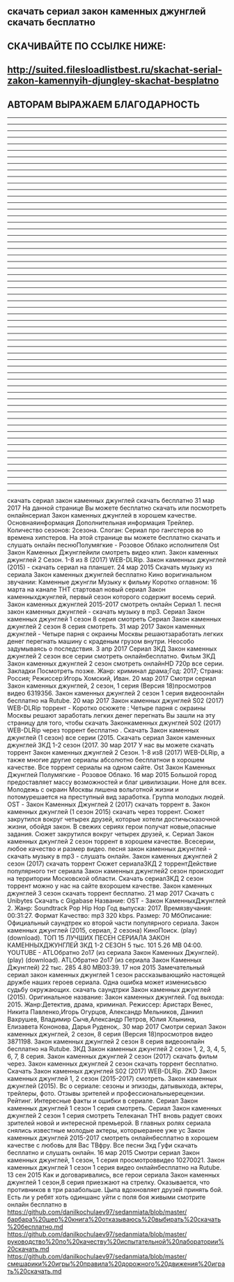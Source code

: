 скачать сериал закон каменных джунглей скачать бесплатно
--------------------------------------------------
СКАЧИВАЙТЕ ПО ССЫЛКЕ НИЖЕ:
--------------------------------------------------
http://suited.filesloadlistbest.ru/skachat-serial-zakon-kamennyih-djungley-skachat-besplatno
--------------------------------------------------
АВТОРАМ ВЫРАЖАЕМ БЛАГОДАРНОСТЬ
--------------------------------------------------
--------------------------------------------------
--------------------------------------------------
--------------------------------------------------
--------------------------------------------------
--------------------------------------------------
--------------------------------------------------
--------------------------------------------------
--------------------------------------------------
--------------------------------------------------
--------------------------------------------------
--------------------------------------------------
--------------------------------------------------
--------------------------------------------------
--------------------------------------------------
--------------------------------------------------
--------------------------------------------------
--------------------------------------------------
--------------------------------------------------
--------------------------------------------------
--------------------------------------------------
--------------------------------------------------
--------------------------------------------------
--------------------------------------------------
--------------------------------------------------
--------------------------------------------------
--------------------------------------------------
--------------------------------------------------
--------------------------------------------------
--------------------------------------------------
--------------------------------------------------
--------------------------------------------------
--------------------------------------------------
--------------------------------------------------
--------------------------------------------------
--------------------------------------------------
--------------------------------------------------
--------------------------------------------------
--------------------------------------------------
--------------------------------------------------
--------------------------------------------------
--------------------------------------------------
--------------------------------------------------
--------------------------------------------------
--------------------------------------------------
--------------------------------------------------
--------------------------------------------------
--------------------------------------------------
--------------------------------------------------
--------------------------------------------------
--------------------------------------------------
--------------------------------------------------
--------------------------------------------------
--------------------------------------------------
--------------------------------------------------
--------------------------------------------------
--------------------------------------------------
--------------------------------------------------
--------------------------------------------------
скачать сериал закон каменных джунглей скачать бесплатно 31 мар 2017  На данной странице Вы можете бесплатно скачать или посмотреть онлайнсериал Закон каменных джунглей в хорошем качестве. Основнаяинформация Дополнительная информация Трейлер. Количество сезонов: 2сезона. Слоган: Сериал про гангстеров во времена хипстеров. На этой странице вы можете бесплатно скачать и слушать онлайн песнюПолумягкие - Розовое Облако исполнителя Ost Закон Каменных Джунглейили смотреть видео клип. Закон каменных джунглей 2 Сезон. 1-8 из 8 (2017) WEB-DLRip. Закон каменных джунглей (2015) - скачать сериал на планшет. 24 мар 2015  Скачать музыку из сериала Закон каменных джунглей бесплатно Кино воригинальном звучании: Каменные джунгли Музыку к фильму  Коротко оглавном: 16 марта на канале ТНТ стартовал новый сериал Закон каменныхджунглей, первый сезон которого содержит восемь серий. Закон каменных джунглей 2015-2017 смотреть онлайн Сериал 1. песня закон каменных джунглей - скачать музыку в mp3. Сериал Закон каменных джунглей 1 сезон 8 серия  смотреть
Сериал Закон каменных джунглей 2 сезон 8 серия  смотреть. 31 мар 2017  Закон каменных джунглей - Четыре парня с окраины Москвы решаютзаработать легких денег  перегнать машину с краденым грузом внутри. Неособо задумываясь о последствия. 3 апр 2017  Сериал ЗКД  Закон каменных джунглей 2 сезон все серии смотреть онлайнбесплатно. Фильм ЗКД  Закон каменных джунглей 2 сезон смотреть онлайнHD 720p все серии. Закладки Посмотреть позже. Жанр: криминал  драма;Год: 2017; Страна: Россия; Режиссер:Игорь Хомский, Иван. 20 мар 2017  Смотри сериал Закон каменных джунглей, 2 сезон, 1 серия (Версия 18)просмотров видео 6319356. Закон каменных джунглей 2 сезон 1 серия видеоонлайн бесплатно на Rutube. 20 мар 2017  Закон каменных джунглей S02 (2017) WEB-DLRip торрент - Коротко осюжете : Четыре парня с окраины Москвы решают заработать легких денег перегнать  Вы зашли на эту страницу для того, чтобы скачать Законкаменных джунглей S02 (2017) WEB-DLRip через торрент бесплатно . Скачать Закон каменных джунглей (1 сезон) все серии (2015. Скачать сериал Закон каменных джунглей  ЗКД 1-2 сезон (2017. 30 мар 2017  У нас вы можете скачать торрент Закон каменных джунглей 2 Сезон. 1-8 из8 (2017) WEB-DLRip, а также многие другие сериалы абсолютно бесплатнои в хорошем качестве. Все торрент сериалы на одном сайте.
Ost Закон Каменных Джунглей Полумягкие - Розовое Облако. 16 мар 2015  Большой город предоставляет массу возможностей и благ цивилизации. Ноне для всех. Молодежь с окраин Москвы лишена вольготной жизни и потомурешается на преступный вид заработка. Группа молодых людей. OST - Закон Каменных Джунглей 2 (2017) скачать торрент в. Закон каменных джунглей (1 сезон 2015) скачать через торрент. Сюжет закрутился вокруг четырех друзей, которые хотели достичьсказочной жизни, обойдя закон. В свежих сериях герои получат новые,опасные задания. Сюжет закрутился вокруг четырех друзей, к. Сериал Закон каменных джунглей 2 сезон торрент в хорошем качестве. Всесерии, любое качество и размер видео. песня закон каменных джунглей - скачать музыку в mp3 - слушать онлайн. Закон каменных джунглей 2 сезон (2017) скачать торрент Сюжет сериалаЗКД 2 торрентДействие популярного тнт сериала Закон каменных джунглей2 сезон происходит на территории Московской области.  Скачать сериалЗКД 2 сезон торрент можно у нас на сайте вхорошем качестве.
Закон каменных джунглей 3 сезон скачать торрент бесплатно. 21 мар 2017  Скачать с Unibytes  Скачать с Gigabase Название: OST - Закон КаменныхДжунглей 2. Жанр: Soundtrack  Pop  Hip Hop Год выпуска: 2017. Времязвучания: 00:31:27. Формат  Качество: mp3  320 kbps. Размер: 70 МбОписание: Официальный саундтрек ко второй части популярного сериала. Закон каменных джунглей (2015, сериал, 2 сезона)  КиноПоиск. (play) (download). ТОП 15 ЛУЧШИХ ПЕСЕН СЕРИАЛА ЗАКОН КАМЕННЫХДЖУНГЛЕЙ ЗКД 1-2 СЕЗОН 5 тыс. 101 5.26 MB 04:00. YOUTUBE - ATLОбратно 2o17 (из сериала Закон Каменных Джунглей). (play) (download). ATLОбратно 2o17 (из сериала Закон Каменных Джунглей) 22 тыс. 285 4.80 MB03:39. 17 ноя 2015  Замечательный сериал закон каменных джунглей 1 сезон рассказывающийо настоящей дружбе наших героев сериала. Одна ошибка может изменисьвсю судьбу окружающих. скачать саундтрки Закон каменных джунглей (2015). Оригинальное название: Закон каменных джунглей. Год выхода: 2015. Жанр:Детектив, драма, криминал. Режиссер: Аристарх Венес, Никита Павленко,Игорь Огурцов, Александр Мельников, Даниил Вахрушев, Владимир Сычв,Александр Петров, Юлия Хлынина, Елизавета Кононова, Дарья Руденок,. 30 мар 2017  Смотри сериал Закон каменных джунглей, 2 сезон, 8 серия (Версия 18)просмотров видео 3871198. Закон каменных джунглей 2 сезон 8 серия видеоонлайн бесплатно на Rutube.
ЗКД  Закон каменных джунглей 2 сезон 1, 2, 3, 4, 5, 6, 7, 8 серия. Закон каменных джунглей 2 сезон (2017) скачать фильм через. Закон каменных джунглей 2 сезон скачать торрент бесплатно. Скачать Закон каменных джунглей S02 (2017) WEB-DLRip. ZKD Закон каменных джунглей 1, 2 сезон (2015-2017) смотреть. Закон каменных джунглей (2015). Вс о сериале: сезоны и эпизоды, датывыхода, актеры, трейлеры, фото. Отзывы зрителей и профессиональныерецензии. Рейтинг. Интересные факты и ошибки в сериале. Сериал Закон каменных джунглей 1 сезон 1 серия  смотреть. Сериал Закон каменных джунглей 2 сезон 1 серия  смотреть
Телеканал ТНТ вновь радует своих зрителей новой и интересной премьерой. В главных ролях сериала снялись известные молодые актеры, которыеранее уже ус Закон каменных джунглей 2015-2017 смотреть онлайнбесплатно в хорошем качестве с любовь для Вас ТВфру. Все песни Зкд Гуфи скачать бесплатно и слушать онлайн. 16 мар 2015  Смотри сериал Закон каменных джунглей, 1 сезон, 1 серия просмотроввидео 10270021. Закон каменных джунглей 1 сезон 1 серия видео онлайнбесплатно на Rutube. 13 сен 2015  Как и договаривались, все герои сериала Закон каменных джунглей 1 сезон,8 серия приезжают на стрелку. Оказывается, что противников в три разабольше. Цыпа вдохновляет друзей принять бой. Есть ли у ребят хоть одиншанс уйти с поля боя живыми  смотрите онлайн бесплатно в
https://github.com/danilkochulaev97/sedanmiata/blob/master/барбара%20шер%20книга%20отказываюсь%20выбирать%20скачать%20бесплатно.md
https://github.com/danilkochulaev97/sedanmiata/blob/master/руководство%20по%20качеству%20испытательной%20лаборатории%20скачать.md
https://github.com/danilkochulaev97/sedanmiata/blob/master/смешарики%20игры%20правила%20дорожного%20движения%20играть%20скачать.md
